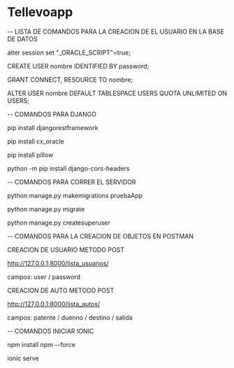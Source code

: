 # Tellevoapp

-- LISTA DE COMANDOS PARA LA CREACION DE EL USUARIO EN LA BASE DE DATOS

alter session set "_ORACLE_SCRIPT"=true;

CREATE USER nombre IDENTIFIED BY password;

GRANT CONNECT, RESOURCE TO nombre;

ALTER USER nombre DEFAULT TABLESPACE USERS QUOTA UNLIMITED ON USERS;

-- COMANDOS PARA DJANGO

pip install djangorestframework

pip install cx_oracle

pip install pillow

python -m pip install django-cors-headers

-- COMANDOS PARA CORRER EL SERVIDOR

python manage.py makemigrations pruebaApp

python manage.py migrate

python manage.py createsuperuser

-- COMANDOS PARA LA CREACION DE OBJETOS EN POSTMAN

CREACION DE USUARIO METODO POST

http://127.0.0.1:8000/lista_usuarios/ 

campos: user / password

CREACION DE AUTO METODO POST

http://127.0.0.1:8000/lista_autos/

campos: patente / duenno / destino / salida

-- COMANDOS INICIAR IONIC

npm install npm --force

ionic serve
